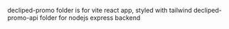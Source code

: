 decliped-promo folder is for vite react app, styled with tailwind
decliped-promo-api folder for nodejs express backend
